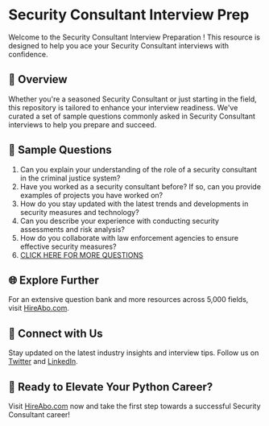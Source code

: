 # Security Consultant Interview Prep

Welcome to the Security Consultant Interview Preparation ! This resource is designed to help you ace your Security Consultant interviews with confidence.

## 🚀 Overview

Whether you're a seasoned Security Consultant or just starting in the field, this repository is tailored to enhance your interview readiness. We've curated a set of sample questions commonly asked in Security Consultant interviews to help you prepare and succeed.

## 📝 Sample Questions

1. Can you explain your understanding of the role of a security consultant in the criminal justice system?
2. Have you worked as a security consultant before? If so, can you provide examples of projects you have worked on?
3. How do you stay updated with the latest trends and developments in security measures and technology?
4. Can you describe your experience with conducting security assessments and risk analysis?
5. How do you collaborate with law enforcement agencies to ensure effective security measures?
6. [CLICK HERE FOR MORE QUESTIONS](https://hireabo.com/job/9_1_46/Security%20Consultant)

## 🌐 Explore Further

For an extensive question bank and more resources across 5,000 fields, visit [HireAbo.com](https://www.hireabo.com).

## 📱 Connect with Us

Stay updated on the latest industry insights and interview tips. Follow us on [Twitter](https://twitter.com/hireabo) and [LinkedIn](https://www.linkedin.com/in/hire-abo-3609972a8/).

## 🚀 Ready to Elevate Your Python Career?

Visit [HireAbo.com](https://www.hireabo.com) now and take the first step towards a successful Security Consultant career!